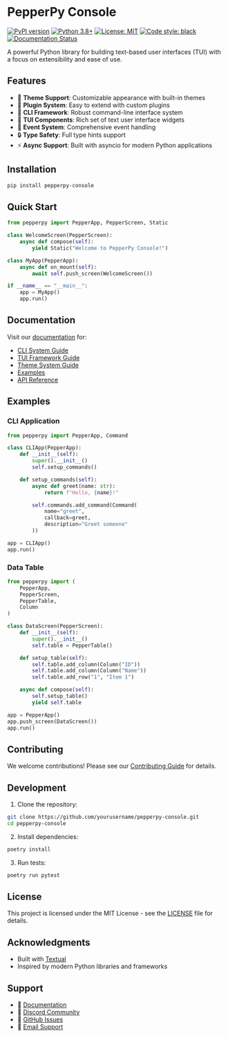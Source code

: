 # PepperPy Console

[![PyPI version](https://badge.fury.io/py/pepperpy-console.svg)](https://badge.fury.io/py/pepperpy-console)
[![Python 3.8+](https://img.shields.io/badge/python-3.8+-blue.svg)](https://www.python.org/downloads/)
[![License: MIT](https://img.shields.io/badge/License-MIT-yellow.svg)](https://opensource.org/licenses/MIT)
[![Code style: black](https://img.shields.io/badge/code%20style-black-000000.svg)](https://github.com/psf/black)
[![Documentation Status](https://readthedocs.org/projects/pepperpy-console/badge/?version=latest)](https://pepperpy-console.readthedocs.io/en/latest/?badge=latest)

A powerful Python library for building text-based user interfaces (TUI) with a focus on extensibility and ease of use.

## Features

- 🎨 **Theme Support**: Customizable appearance with built-in themes
- 🔌 **Plugin System**: Easy to extend with custom plugins
- 🎯 **CLI Framework**: Robust command-line interface system
- 📱 **TUI Components**: Rich set of text user interface widgets
- 🔄 **Event System**: Comprehensive event handling
- 🔒 **Type Safety**: Full type hints support
- ⚡ **Async Support**: Built with asyncio for modern Python applications

## Installation

```bash
pip install pepperpy-console
```

## Quick Start

```python
from pepperpy import PepperApp, PepperScreen, Static

class WelcomeScreen(PepperScreen):
    async def compose(self):
        yield Static("Welcome to PepperPy Console!")

class MyApp(PepperApp):
    async def on_mount(self):
        await self.push_screen(WelcomeScreen())

if __name__ == "__main__":
    app = MyApp()
    app.run()
```

## Documentation

Visit our [documentation](https://pepperpy-console.readthedocs.io/) for:

- [CLI System Guide](https://pepperpy-console.readthedocs.io/en/latest/cli/)
- [TUI Framework Guide](https://pepperpy-console.readthedocs.io/en/latest/tui/)
- [Theme System Guide](https://pepperpy-console.readthedocs.io/en/latest/themes/)
- [Examples](https://pepperpy-console.readthedocs.io/en/latest/examples/)
- [API Reference](https://pepperpy-console.readthedocs.io/en/latest/api/)

## Examples

### CLI Application

```python
from pepperpy import PepperApp, Command

class CLIApp(PepperApp):
    def __init__(self):
        super().__init__()
        self.setup_commands()

    def setup_commands(self):
        async def greet(name: str):
            return f"Hello, {name}!"

        self.commands.add_command(Command(
            name="greet",
            callback=greet,
            description="Greet someone"
        ))

app = CLIApp()
app.run()
```

### Data Table

```python
from pepperpy import (
    PepperApp,
    PepperScreen,
    PepperTable,
    Column
)

class DataScreen(PepperScreen):
    def __init__(self):
        super().__init__()
        self.table = PepperTable()

    def setup_table(self):
        self.table.add_column(Column("ID"))
        self.table.add_column(Column("Name"))
        self.table.add_row("1", "Item 1")

    async def compose(self):
        self.setup_table()
        yield self.table

app = PepperApp()
app.push_screen(DataScreen())
app.run()
```

## Contributing

We welcome contributions! Please see our [Contributing Guide](CONTRIBUTING.md) for details.

## Development

1. Clone the repository:
```bash
git clone https://github.com/yourusername/pepperpy-console.git
cd pepperpy-console
```

2. Install dependencies:
```bash
poetry install
```

3. Run tests:
```bash
poetry run pytest
```

## License

This project is licensed under the MIT License - see the [LICENSE](LICENSE) file for details.

## Acknowledgments

- Built with [Textual](https://github.com/Textualize/textual)
- Inspired by modern Python libraries and frameworks

## Support

- 📖 [Documentation](https://pepperpy-console.readthedocs.io/)
- 💬 [Discord Community](https://discord.gg/pepperpy)
- 📝 [GitHub Issues](https://github.com/yourusername/pepperpy-console/issues)
- 📧 [Email Support](mailto:support@pepperpy.com)
